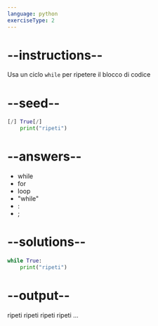 ```yaml
---
language: python
exerciseType: 2
---
```


# --instructions--

Usa un ciclo `while` per ripetere il blocco di codice

# --seed--

```python
[/] True[/]
    print("ripeti")
```

# --answers--

- while
- for
- loop
- "while"
- :
- ;

# --solutions--

```python
while True:
    print("ripeti")
```

# --output--

ripeti
ripeti
ripeti
ripeti
...
